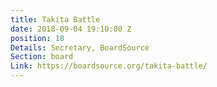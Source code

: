 ```yaml
---
title: Takita Battle
date: 2018-09-04 19:10:00 Z
position: 18
Details: Secretary, BoardSource
Section: board
Link: https://boardsource.org/takita-battle/
---
```


